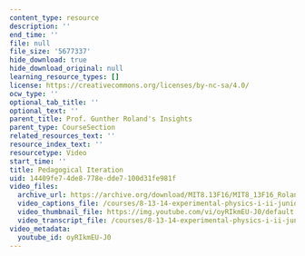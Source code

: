 ```yaml
---
content_type: resource
description: ''
end_time: ''
file: null
file_size: '5677337'
hide_download: true
hide_download_original: null
learning_resource_types: []
license: https://creativecommons.org/licenses/by-nc-sa/4.0/
ocw_type: ''
optional_tab_title: ''
optional_text: ''
parent_title: Prof. Gunther Roland's Insights
parent_type: CourseSection
related_resources_text: ''
resource_index_text: ''
resourcetype: Video
start_time: ''
title: Pedagogical Iteration
uid: 14409fe7-4de8-778e-dde7-100d31fe981f
video_files:
  archive_url: https://archive.org/download/MIT8.13F16/MIT8_13F16_Roland_Pedagogical_Iteration_300k.mp4
  video_captions_file: /courses/8-13-14-experimental-physics-i-ii-junior-lab-fall-2016-spring-2017/01a3a1cc3fe0576c9969dd9b50c4ec87_3032010.vtt
  video_thumbnail_file: https://img.youtube.com/vi/oyRIkmEU-J0/default.jpg
  video_transcript_file: /courses/8-13-14-experimental-physics-i-ii-junior-lab-fall-2016-spring-2017/acb196e60b31ecae056e1b07ed5f71a2_3032010.pdf
video_metadata:
  youtube_id: oyRIkmEU-J0
---
```

